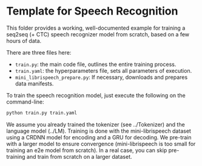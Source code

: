# Template for Speech Recognition
This folder provides a working, well-documented example for training
a  seq2seq (+ CTC) speech recognizer model from scratch, based on a few hours of data.

There are three files here:

* `train.py`: the main code file, outlines the entire training process.
* `train.yaml`: the hyperparameters file, sets all parameters of execution.
* `mini_librispeech_prepare.py`: If necessary, downloads and prepares data manifests.

To train the speech recognition model, just execute the following on the command-line:

```bash
python train.py train.yaml
```

We assume you already trained the tokenizer (see ../Tokenizer) and the language model (../LM).
Training is done with the mini-librispeech dataset using a CRDNN model for encoding and a GRU for decoding.
We pre-train with a larger model to ensure convergence (mini-librispeech is too small for training an e2e model from scratch).
In a real case, you can skip pre-training and train from scratch on a larger dataset.

